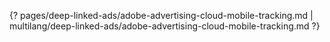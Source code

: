 {? pages/deep-linked-ads/adobe-advertising-cloud-mobile-tracking.md | multilang/deep-linked-ads/adobe-advertising-cloud-mobile-tracking.md ?}
